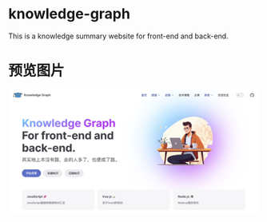 # knowledge-graph
This is a knowledge summary website for front-end and back-end.

# 预览图片
![image](./asset/img/preview.jpg)

